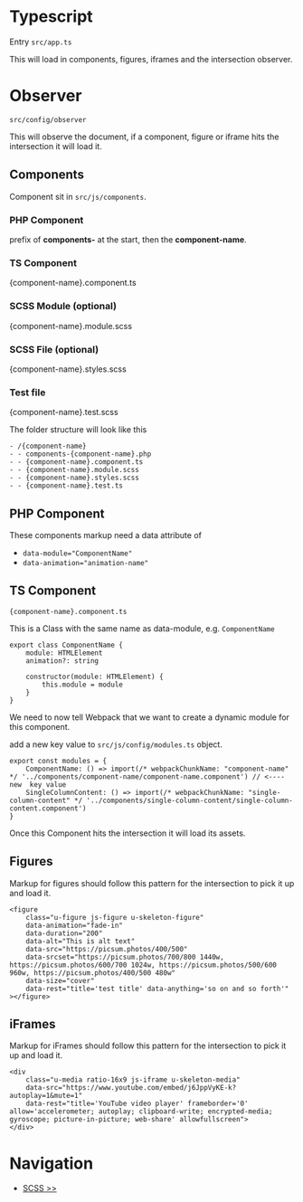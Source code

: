 # Typescript

Entry `src/app.ts`

This will load in components, figures, iframes and the intersection observer.

# Observer

`src/config/observer`

This will observe the document, if a component, figure or iframe hits the intersection it will load it.

## Components

Component sit in `src/js/components`.

### PHP Component

prefix of **components-** at the start, then the **component-name**.

### TS Component

{component-name}.component.ts

### SCSS Module (optional)

{component-name}.module.scss

### SCSS File (optional)

{component-name}.styles.scss

### Test file

{component-name}.test.scss

The folder structure will look like this

```
- /{component-name}
- - components-{component-name}.php
- - {component-name}.component.ts
- - {component-name}.module.scss
- - {component-name}.styles.scss
- - {component-name}.test.ts
```

## PHP Component

These components markup need a data attribute of

- `data-module="ComponentName"`
- `data-animation="animation-name"`

## TS Component

`{component-name}.component.ts`

This is a Class with the same name as data-module, e.g. `ComponentName`

```
export class ComponentName {
    module: HTMLElement
    animation?: string

    constructor(module: HTMLElement) {
        this.module = module
    }
}
```

We need to now tell Webpack that we want to create a dynamic module for this component.

add a new key value to `src/js/config/modules.ts` object.

```
export const modules = {
    ComponentName: () => import(/* webpackChunkName: "component-name" */ '../components/component-name/component-name.component') // <---- new  key value
    SingleColumnContent: () => import(/* webpackChunkName: "single-column-content" */ '../components/single-column-content/single-column-content.component')
}
```

Once this Component hits the intersection it will load its assets.

## Figures

Markup for figures should follow this pattern for the intersection to pick it up and load it.

```
<figure
    class="u-figure js-figure u-skeleton-figure"
    data-animation="fade-in"
    data-duration="200"
    data-alt="This is alt text"
    data-src="https://picsum.photos/400/500"
    data-srcset="https://picsum.photos/700/800 1440w, https://picsum.photos/600/700 1024w, https://picsum.photos/500/600 960w, https://picsum.photos/400/500 480w"
    data-size="cover"
    data-rest="title='test title' data-anything='so on and so forth'"
></figure>

```

## iFrames

Markup for iFrames should follow this pattern for the intersection to pick it up and load it.

```
<div
    class="u-media ratio-16x9 js-iframe u-skeleton-media"
    data-src="https://www.youtube.com/embed/j6JppVyKE-k?autoplay=1&mute=1"
    data-rest="title='YouTube video player' frameborder='0' allow='accelerometer; autoplay; clipboard-write; encrypted-media; gyroscope; picture-in-picture; web-share' allowfullscreen">
</div>

```

# Navigation

- [SCSS >>](scss.md)
